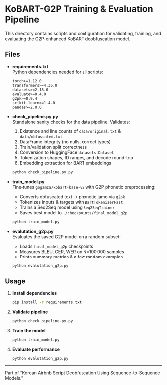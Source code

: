 # KoBART-G2P Training & Evaluation Pipeline

This directory contains scripts and configuration for validating, training, and evaluating the G2P-enhanced KoBART deobfuscation model.

## Files

- **requirements.txt**  
  Python dependencies needed for all scripts:
  ```
  torch>=1.12.0
  transformers>=4.36.0
  datasets>=2.18.0
  evaluate>=0.4.0
  g2pk>=0.9.4
  scikit-learn>=1.4.0
  pandas>=2.0.0
  ```

- **check_pipeline.py.py**  
  Standalone sanity checks for the data pipeline. Validates:
  1. Existence and line counts of `data/original.txt` & `data/obfuscated.txt`  
  2. DataFrame integrity (no nulls, correct types)  
  3. Train/validation split correctness  
  4. Conversion to HuggingFace `datasets.Dataset`  
  5. Tokenization shapes, ID ranges, and decode round-trip  
  6. Embedding extraction for BART embeddings  
  ```bash
  python check_pipeline.py.py
  ```

- **train_model.py**  
  Fine‑tunes `gogamza/kobart-base-v2` with G2P phonetic preprocessing:
  - Converts obfuscated text → phonetic jamo via `g2pk`
  - Tokenizes inputs & targets with `BartTokenizerFast`
  - Trains a Seq2Seq model using `Seq2SeqTrainer`
  - Saves best model to `./checkpoints/final_model_g2p`
  ```bash
  python train_model.py
  ```

- **evalutation_g2p.py**  
  Evaluates the saved G2P model on a random subset:
  - Loads `final_model_g2p` checkpoints
  - Measures BLEU, CER, WER on N=100 000 samples
  - Prints summary metrics & a few random examples  
  ```bash
  python evalutation_g2p.py
  ```

##  Usage

1. **Install dependencies**  
   ```bash
   pip install -r requirements.txt
   ```

2. **Validate pipeline**  
   ```bash
   python check_pipeline.py.py
   ```

3. **Train the model**  
   ```bash
   python train_model.py
   ```

4. **Evaluate performance**  
   ```bash
   python evalutation_g2p.py
   ```

---

Part of “Korean Airbnb Script Deobfuscation Using Sequence-to-Sequence Models.”  
